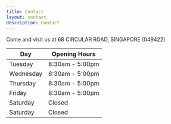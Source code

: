 ```yaml
---
title: Contact
layout: contact
description: Contact
---
```


Come and visit us at 68 CIRCULAR ROAD, SINGAPORE (049422)

| Day       | Opening Hours   |
| --------- | --------------- |
| Tuesday   | 8:30am - 5:00pm |
| Wednesday | 8:30am - 5:00pm |
| Thursday  | 8:30am - 5:00pm |
| Friday    | 8:30am - 5:00pm |
| Saturday  | Closed		  |
| Saturday  | Closed          |
